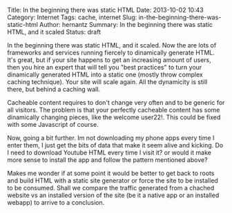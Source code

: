 Title: In the beginning there was static HTML
Date: 2013-10-02 10:43
Category: Internet
Tags: cache, internet 
Slug: in-the-beginning-there-was-static-html
Author: hernantz 
Summary: In the beginning there was static HTML, and it scaled
Status: draft


In the beginning there was static HTML, and it scaled.
Now the are lots of frameworks and services running fiercely to dinamically generate HTML.
It's great, but if your site happens to get an increasing amount of users, then you hire an expert
that will tell you "best practices" to turn your dinamically generated HTML into a 
static one (mostly throw complex caching technique). Your site will scale again.
All the dynamicity is still there, but behind a caching wall.

Cacheable content requires to don't change very often and to be generic for all visitors.
The problem is that your perfectly cacheable content has some dinamically changing pieces, like the 
welcome user22!. This could be fixed with some Javascript of course.

Now, going a bit further. Im not downloading my phone apps every time I enter them, 
I just get the bits of data that make it seem alive and kicking. Do I need to download Youtube HTML 
every time I visit it? or would it make more sense to install the app and follow the 
pattern mentioned above?

Makes me wonder if at some point it would be better to get back to roots and 
build HTML with a static site generator or force the site to be installed to be consumed.
Shall we compare the traffic generated from a chached website vs an installed version 
of the site (be it a native app or an installed webapp) to arrive to a conclusion.
